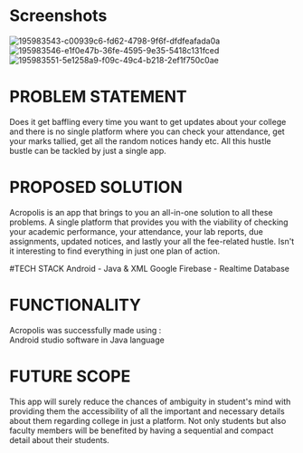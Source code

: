 # Screenshots
![195983543-c00939c6-fd62-4798-9f6f-dfdfeafada0a](https://user-images.githubusercontent.com/110902638/229163339-263b8005-a869-4887-a4ef-0964658a63a9.jpg)
![195983546-e1f0e47b-36fe-4595-9e35-5418c131fced](https://user-images.githubusercontent.com/110902638/229163354-0d200dd6-5fc4-434a-aa95-ad27253b377f.jpg)
![195983551-5e1258a9-f09c-49c4-b218-2ef1f750c0ae](https://user-images.githubusercontent.com/110902638/229163470-75b9780b-c1fc-48fe-8eb0-c11ac9768f52.jpg)

# PROBLEM STATEMENT
Does it get baffling every time you want to get updates about your college and there is no single platform where you can check your attendance, get your marks tallied, get all the random notices handy etc.  All this hustle bustle can be tackled by just a single app.

# PROPOSED SOLUTION 
Acropolis is an app that brings to you an all-in-one solution to all these problems. A single platform that provides you with the viability of checking your academic performance, your attendance, your lab reports, due assignments, updated notices, and lastly your all the fee-related hustle.
Isn't it interesting to find everything in just one plan of action.

#TECH STACK
Android - Java & XML
Google Firebase - Realtime Database


# FUNCTIONALITY
Acropolis was successfully made using :  
Android studio software in Java language

# FUTURE SCOPE
This app will surely reduce the chances of ambiguity in student's mind with providing them the accessibility of all the important and necessary details about them regarding college in just a platform. Not only students but also faculty members will be benefited by having a sequential and compact detail about their students.

